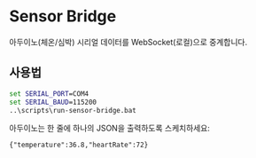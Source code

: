 # Sensor Bridge
아두이노(체온/심박) 시리얼 데이터를 WebSocket(로컬)으로 중계합니다.

## 사용법
```bat
set SERIAL_PORT=COM4
set SERIAL_BAUD=115200
..\scripts\run-sensor-bridge.bat
```
아두이노는 한 줄에 하나의 JSON을 출력하도록 스케치하세요:
```
{"temperature":36.8,"heartRate":72}
```
